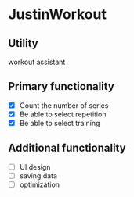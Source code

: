# JustinWorkout

## Utility
workout assistant

## Primary functionality

- [x]  Count the number of series
- [x]  Be able to select repetition
- [x]  Be able to select training

## Additional functionality

- [ ]  UI design
- [ ] saving data
- [ ] optimization
